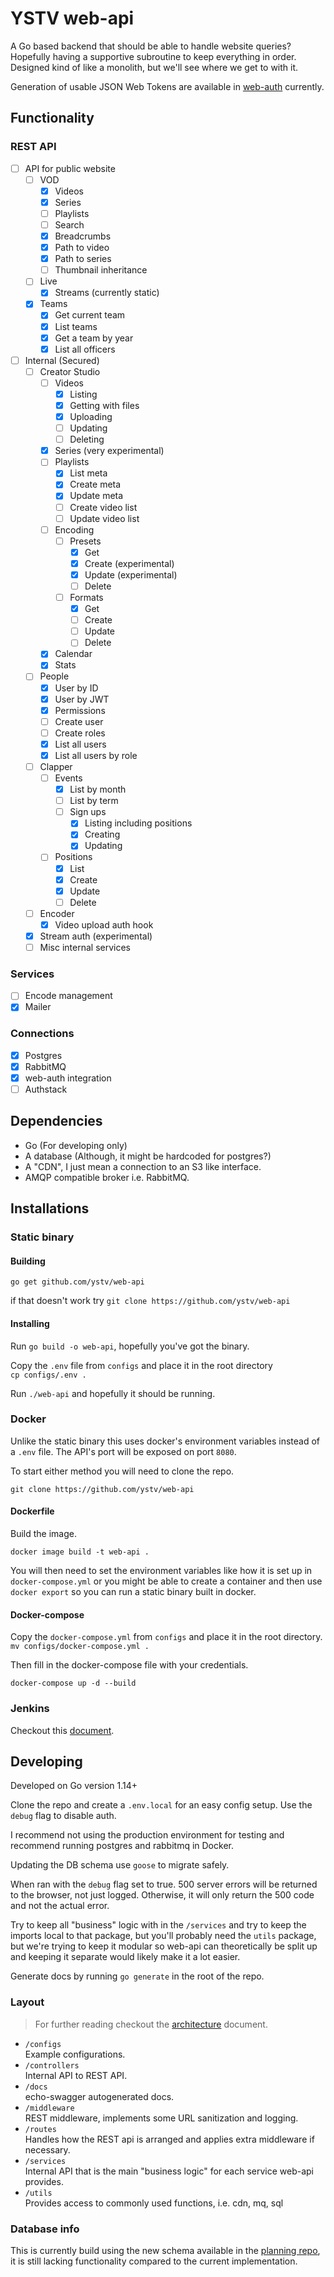 # YSTV web-api

A Go based backend that should be able to handle website queries? Hopefully having a supportive subroutine to keep everything in order. Designed kind of like a monolith, but we'll see where we get to with it.

Generation of usable JSON Web Tokens are available in [web-auth](https://github.com/ystv/web-auth) currently.

## Functionality

### REST API

- [ ] API for public website
  - [ ] VOD
    - [x] Videos
    - [x] Series
    - [ ] Playlists
    - [ ] Search
    - [x] Breadcrumbs
    - [x] Path to video
    - [x] Path to series
    - [ ] Thumbnail inheritance
  - [ ] Live
    - [x] Streams (currently static)
  - [x] Teams
    - [x] Get current team
    - [x] List teams
    - [x] Get a team by year
    - [x] List all officers
- [ ] Internal (Secured)
  - [ ] Creator Studio
    - [ ] Videos
      - [x] Listing
      - [x] Getting with files
      - [x] Uploading
      - [ ] Updating
      - [ ] Deleting
    - [x] Series (very experimental)
    - [ ] Playlists
      - [x] List meta
      - [x] Create meta
      - [x] Update meta
      - [ ] Create video list
      - [ ] Update video list
    - [ ] Encoding
      - [ ] Presets
        - [x] Get
        - [x] Create (experimental)
        - [x] Update (experimental)
        - [ ] Delete
      - [ ] Formats
        - [x] Get
        - [ ] Create
        - [ ] Update
        - [ ] Delete
    - [x] Calendar
    - [x] Stats
  - [ ] People
    - [x] User by ID
    - [x] User by JWT
    - [x] Permissions
    - [ ] Create user
    - [ ] Create roles
    - [x] List all users
    - [x] List all users by role
  - [ ] Clapper
    - [ ] Events
      - [x] List by month
      - [ ] List by term
      - [ ] Sign ups
        - [x] Listing including positions
        - [x] Creating
        - [x] Updating
    - [ ] Positions
      - [x] List
      - [x] Create
      - [x] Update
      - [ ] Delete
  - [ ] Encoder
    - [x] Video upload auth hook
  - [x] Stream auth (experimental)
  - [ ] Misc internal services

### Services

- [ ] Encode management
- [x] Mailer

### Connections

- [x] Postgres
- [x] RabbitMQ
- [x] web-auth integration
- [ ] Authstack

## Dependencies

- Go (For developing only)
- A database (Although, it might be hardcoded for postgres?)
- A "CDN", I just mean a connection to an S3 like interface.
- AMQP compatible broker i.e. RabbitMQ.

## Installations

### Static binary

#### Building

`go get github.com/ystv/web-api`

if that doesn't work try `git clone https://github.com/ystv/web-api`

#### Installing

Run `go build -o web-api`, hopefully you've got the binary.

Copy the `.env` file from `configs` and place it in the root directory  
`cp configs/.env .`

Run `./web-api` and hopefully it should be running.

### Docker

Unlike the static binary this uses docker's environment variables instead of a `.env` file. The API's port will be exposed on port `8080`.

To start either method you will need to clone the repo.

`git clone https://github.com/ystv/web-api`

#### Dockerfile

Build the image.

`docker image build -t web-api .`

You will then need to set the environment variables like how it is set up in `docker-compose.yml` or you might be able to create a container and then use `docker export` so you can run a static binary built in docker.

#### Docker-compose

Copy the `docker-compose.yml` from `configs` and place it in the root directory.  
`mv configs/docker-compose.yml .`

Then fill in the docker-compose file with your credentials.

`docker-compose up -d --build`

### Jenkins

Checkout this [document](ci.md).

## Developing

Developed on Go version 1.14+

Clone the repo and create a `.env.local` for an easy config setup. Use the `debug` flag to disable auth.

I recommend not using the production environment for testing and recommend running postgres and rabbitmq in Docker.

Updating the DB schema use `goose` to migrate safely.

When ran with the `debug` flag set to true. 500 server errors will be returned to the browser, not just logged. Otherwise, it will only return the 500 code and not the actual error.

Try to keep all "business" logic with in the `/services` and try to keep the imports local to that package, but you'll probably need the `utils` package, but we're trying to keep it modular so web-api can theoretically be split up and keeping it separate would likely make it a lot easier.

Generate docs by running `go generate` in the root of the repo.

### Layout

> For further reading checkout the [architecture](architecture.md) document.

- `/configs`  
  Example configurations.
- `/controllers`  
  Internal API to REST API.
- `/docs`  
  echo-swagger autogenerated docs.
- `/middleware`  
  REST middleware, implements some URL sanitization and logging.
- `/routes`  
  Handles how the REST api is arranged and applies extra middleware if necessary.
- `/services`  
  Internal API that is the main "business logic" for each service web-api provides.
- `/utils`  
  Provides access to commonly used functions, i.e. cdn, mq, sql

### Database info

This is currently build using the new schema available in the [planning repo](https://github.com/ystv/Website2ElectricBoogaloo), it is still lacking functionality compared to the current implementation.
